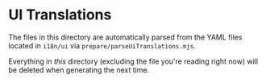 # UI Translations

The files in this directory are automatically parsed from the YAML files located in `i18n/ui` via `prepare/parseUiTranslations.mjs`.

Everything in _this_ directory (excluding the file you're reading right now) will be deleted when generating the next time.
